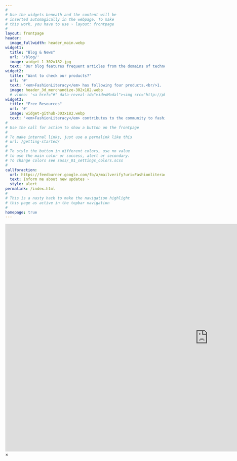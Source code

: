 ```yaml
---
#
# Use the widgets beneath and the content will be
# inserted automagically in the webpage. To make
# this work, you have to use › layout: frontpage
#
layout: frontpage
header:
  image_fullwidth: header_main.webp
widget1:
  title: "Blog & News"
  url: '/blog/'
  image: widget-1-302x182.jpg
  text: 'Our blog features frequent articles from the domains of technology, fashion & lifestyle, and entrance exams.  We focus to write our content in an easy language with minimal jargon. <br/> If you miss some of our posts then do not forget to take a look at the <a href="/blog/archive/">Blog Archive</a>.'
widget2:
  title: "Want to check our products?"
  url: '#'
  text: '<em>FashionLiteracy</em> has following four products.<br/>1.  3D printed merchandize <br/>2. Online Courses for Entrances exams<br/>3. Books <br/>4. Fashion Weekly.'
  image: header_3d_merchandize-302x182.webp
  # video: '<a href="#" data-reveal-id="videoModal"><img src="http://phlow.github.io/feeling-responsive/images/start-video-feeling-responsive-302x182.jpg" width="302" height="182" alt=""/></a>'
widget3:
  title: "Free Resources"
  url: '#'
  image: widget-github-303x182.webp
  text: '<em>FashionLiteracy</em> contributes to the community to fashion world by brining free content for our readers in the form of <a href="/resources/tutorials">Tutorials</a>, <a href="/resources/gd-topics">GD Topics</a>, <a href="/resources/quizzes">Quizzes</a>, and <a href="/resources/project-topics">Project Topics</a>. <br/>In addition, we also are quite active on social media. Please follow us on Instagram <a href="https://www.instagram.com/fashion.literacy">@Fashion.literacy</a>.'
#
# Use the call for action to show a button on the frontpage
#
# To make internal links, just use a permalink like this
# url: /getting-started/
#
# To style the button in different colors, use no value
# to use the main color or success, alert or secondary.
# To change colors see sass/_01_settings_colors.scss
#
callforaction:
  url: https://feedburner.google.com/fb/a/mailverify?uri=Fashionliteracy&amp;loc=en_US
  text: Inform me about new updates ›
  style: alert
permalink: /index.html
#
# This is a nasty hack to make the navigation highlight
# this page as active in the topbar navigation
#
homepage: true
---
```


<div id="videoModal" class="reveal-modal large" data-reveal="">
  <div class="flex-video widescreen vimeo" style="display: block;">
    <iframe width="1280" height="720" src="https://www.youtube.com/embed/3b5zCFSmVvU" frameborder="0" allowfullscreen></iframe>
  </div>
  <a class="close-reveal-modal">&#215;</a>
</div>
